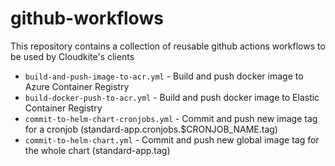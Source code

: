 # github-workflows
This repository contains a collection of reusable github actions workflows to be used by Cloudkite's clients

* `build-and-push-image-to-acr.yml` - Build and push docker image to Azure Container Registry
* `build-docker-push-to-acr.yml` - Build and push docker image to Elastic Container Registry
* `commit-to-helm-chart-cronjobs.yml` - Commit and push new image tag for a cronjob (standard-app.cronjobs.$CRONJOB_NAME.tag)
* `commit-to-helm-chart.yml` - Commit and push new global image tag for the whole chart (standard-app.tag)